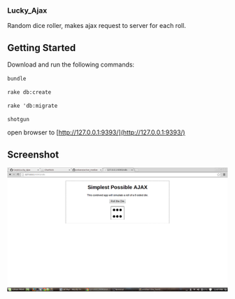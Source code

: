 ### Lucky_Ajax

Random dice roller, makes ajax request to server for each roll.

## Getting Started

Download and run the following commands:

`bundle`

`rake db:create`

`rake 'db:migrate`

`shotgun`

open browser to [http://127.0.0.1:9393/](http://127.0.0.1:9393/)

## Screenshot

![](https://raw.githubusercontent.com/Carpk/Lucky_Ajax/master/public/Screenshot%20from%202014-04-05%2013:47:49.png)


